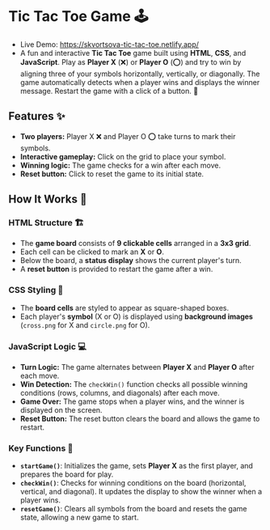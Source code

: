 # Tic Tac Toe Game 🕹️
- Live Demo: https://skvortsova-tic-tac-toe.netlify.app/
- A fun and interactive **Tic Tac Toe** game built using **HTML**, **CSS**, and **JavaScript**. Play as **Player X** (❌) or **Player O** (⭕) and try to win by aligning three of your symbols horizontally, vertically, or diagonally. The game automatically detects when a player wins and displays the winner message. Restart the game with a click of a button. 🔄

## Features ✨

- **Two players:** Player X ❌ and Player O ⭕ take turns to mark their symbols.
- **Interactive gameplay:** Click on the grid to place your symbol.
- **Winning logic:** The game checks for a win after each move.
- **Reset button:** Click to reset the game to its initial state.

## How It Works 🧠

### HTML Structure 🏗️
- The **game board** consists of **9 clickable cells** arranged in a **3x3 grid**.
- Each cell can be clicked to mark an **X** or **O**.
- Below the board, a **status display** shows the current player's turn.
- A **reset button** is provided to restart the game after a win.

### CSS Styling 🎨
- The **board cells** are styled to appear as square-shaped boxes.
- Each player's **symbol** (X or O) is displayed using **background images** (`cross.png` for X and `circle.png` for O).

### JavaScript Logic 💻

- **Turn Logic:** The game alternates between **Player X** and **Player O** after each move.
- **Win Detection:** The `checkWin()` function checks all possible winning conditions (rows, columns, and diagonals) after each move.
- **Game Over:** The game stops when a player wins, and the winner is displayed on the screen.
- **Reset Button:** The reset button clears the board and allows the game to restart.

### Key Functions 🔑

- **`startGame()`**: Initializes the game, sets **Player X** as the first player, and prepares the board for play.
- **`checkWin()`**: Checks for winning conditions on the board (horizontal, vertical, and diagonal). It updates the display to show the winner when a player wins.
- **`resetGame()`**: Clears all symbols from the board and resets the game state, allowing a new game to start.
